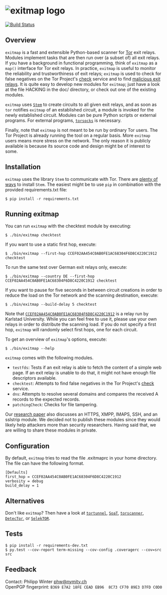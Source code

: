![exitmap logo](https://nullhypothesis.github.com/exitmap_logo.png)
===================================================================

[![Build Status](https://travis-ci.org/NullHypothesis/exitmap.svg?branch=master)](https://travis-ci.org/NullHypothesis/exitmap)

Overview
--------

`exitmap` is a fast and extensible Python-based scanner for
[Tor](https://www.torproject.org) exit relays.  Modules implement tasks that
are then run over (a subset of) all exit relays.  If you have a background in
functional programming, think of `exitmap` as a `map()` interface for Tor exit
relays.  In practice, `exitmap` is useful to monitor the reliability and
trustworthiness of exit relays; `exitmap` is used to check for false negatives
on the Tor Project's [check](https://check.torproject.org) service and to find
[malicious exit relays](http://www.cs.kau.se/philwint/spoiled_onions).  It is
quite easy to develop new modules for `exitmap`; just have a look at the file
HACKING in the doc/ directory, or check out one of the existing modules.

`exitmap` uses [`Stem`](https://stem.torproject.org) to create circuits to all
given exit relays, and as soon as `tor` notifies `exitmap` of an established
circuit, a module is invoked for the newly established circuit.  Modules can be
pure Python scripts or external programs.  For external programs,
[`torsocks`](https://github.com/dgoulet/torsocks/) is necessary.

Finally, note that `exitmap` is not meant to be run by ordinary Tor users.  The
Tor Project is already running the tool on a regular basis.  More `exitmap`
users means more stress on the network.  The only reason it is publicly
available is because its source code and design might be of interest to some.

Installation
------------

`exitmap` uses the library `Stem` to communicate with Tor.  There are
[plenty of ways](https://stem.torproject.org/download.html) to install `Stem`.
The easiest might be to use `pip` in combination with the provided
requirements.txt file:

    $ pip install -r requirements.txt

Running exitmap
---------------

You can run `exitmap` with the checktest module by executing:

    $ ./bin/exitmap checktest

If you want to use a static first hop, execute:

    $ ./bin/exitmap --first-hop CCEF02AA454C0AB0FE1AC68304F6D8C4220C1912 checktest

To run the same test over German exit relays only, execute:

    $ ./bin/exitmap --country DE --first-hop CCEF02AA454C0AB0FE1AC68304F6D8C4220C1912 checktest

If you want to pause for five seconds in between circuit creations in order to
reduce the load on the Tor network and the scanning destination, execute:

    $ ./bin/exitmap --build-delay 5 checktest

Note that
[`CCEF02AA454C0AB0FE1AC68304F6D8C4220C1912`](https://atlas.torproject.org/#details/CCEF02AA454C0AB0FE1AC68304F6D8C4220C1912)
is a relay run by Karlstad University.  While you can feel free to use it,
please use your own relays in order to distribute the scanning load.  If you do
not specify a first hop, `exitmap` will randomly select first hops, one for
each circuit.

To get an overview of `exitmap`'s options, execute:

    $ ./bin/exitmap --help

`exitmap` comes with the following modules.

* `testfds`: Tests if an exit relay is able to fetch the content of a simple
  web page.  If an exit relay is unable to do that, it might not have enough
  file descriptors available.
* `checktest`: Attempts to find false negatives in the Tor Project's
  [check](https://check.torproject.org) service.
* `dns`: Attempts to resolve several domains and compares the received A
  records to the expected records.
* `patchingCheck`: Checks for file tampering.

Our [research paper](http://www.cs.kau.se/philwint/spoiled_onions/pets2014.pdf)
also discusses an HTTPS, XMPP, IMAPS, SSH, and an sslstrip module.  We decided
not to publish these modules since they would likely help attackers more than
security researchers.  Having said that, we are willing to share these modules
in private.

Configuration
-------------

By default, `exitmap` tries to read the file .exitmaprc in your home directory.
The file can have the following format.

    [Defaults]
    first_hop = CCEF02AA454C0AB0FE1AC68304F6D8C4220C1912
    verbosity = debug
    build_delay = 1

Alternatives
------------

Don't like `exitmap`?  Then have a look at
[`tortunnel`](http://www.thoughtcrime.org/software/tortunnel/),
[`SoaT`](https://gitweb.torproject.org/torflow.git/tree/NetworkScanners/ExitAuthority/README.ExitScanning),
[`torscanner`](https://code.google.com/p/torscanner/),
[`DetecTor`](http://detector.io/DetecTor.html), or
[`SelekTOR`](http://www.dazzleships.net/selektor-for-linux/).

Tests
-----

    $ pip install -r requirements-dev.txt
    $ py.test --cov-report term-missing --cov-config .coveragerc --cov=src src

Feedback
--------

Contact: Philipp Winter <phw@nymity.ch>  
OpenPGP fingerprint: `B369 E7A2 18FE CEAD EB96  8C73 CF70 89E3 D7FD C0D0`
